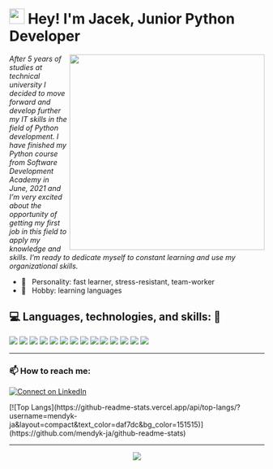 <h1><img src="https://emojis.slackmojis.com/emojis/images/1531849430/4246/blob-sunglasses.gif?1531849430" width="30"/> Hey! I'm Jacek, Junior Python Developer</h1>

<img src="https://media1.giphy.com/media/13HgwGsXF0aiGY/giphy.gif" width="385px" align="right">
<!-- https://media.giphy.com/media/9B8wYztAoe1zO/source.gif -->

*After 5 years of studies at technical university I decided to move forward and develop further my IT skills in the field of Python development. I have finished my Python course from Software Development Academy in June, 2021 and I’m very excited about the opportunity of getting my first job in this field to apply my knowledge and skills. I’m ready to dedicate myself to constant learning and use my organizational skills.*

- 🌱 &nbsp;&nbsp;Personality: fast learner, stress-resistant, team-worker
- 🔎 &nbsp;&nbsp;Hobby: learning languages 

## 💻 Languages, technologies, and skills: 🚀
<p>
      <img src="https://img.shields.io/static/v1?label=&message=Python&color=3C78A9&logo=python&logoColor=FFFFFF">
      <img src="https://img.shields.io/badge/-django-%2314392B">
      <img src="https://img.shields.io/static/v1?label=&message=JavaScript&color=F1E05A&logo=javascript&logoColor=FFFFFF">
      <img src="https://img.shields.io/badge/-Git-F44D27?style=flat-square&logo=Git&logoColor=white">
      <img src="https://img.shields.io/badge/-Github-181717?style=flat-square&logo=GitHub&logoColor=white">
      <img src="https://img.shields.io/badge/-GitLab-FCA121?style=flat-square&logo=gitlab">
      <img src="https://img.shields.io/badge/-HTTP-%23328AC1">
      <img src="https://img.shields.io/badge/-HTML5-E34F26?style=flat-square&logo=HTML5&logoColor=white">
      <img src="https://img.shields.io/badge/-CSS3-1572B6?style=flat-square&logo=CSS3&logoColor=white">
      <img src="https://img.shields.io/badge/-MySQL-F29111?style=flat-square&logo=MySQL&logoColor=white">
      <img src="https://img.shields.io/badge/Linux-black?style=flat-square&logo=linux">
      <img src="https://img.shields.io/badge/-Software%20testing%20and%20TDD-%23639495">
      <img src="https://img.shields.io/badge/-Algorithms%20and%20data%20structures-%230E2F38">
      <img src="https://img.shields.io/badge/-Design%20patterns%20and%20best%20practices-%239C503F">
</p>

---

### :mailbox: How to reach me:
[![Connect on LinkedIn](https://img.shields.io/badge/--linkedin?label=LinkedIn&logo=LinkedIn&style=social)](https://www.linkedin.com/in/jacekmendyk/)

<p aligh="right">
[![Top Langs](https://github-readme-stats.vercel.app/api/top-langs/?username=mendyk-ja&layout=compact&text_color=daf7dc&bg_color=151515)](https://github.com/mendyk-ja/github-readme-stats)
</p>

<hr>

<div align="center">
  
![](https://visitor-badge.glitch.me/badge?page_id=mendyk-ja.mendyk-ja)

</div>
